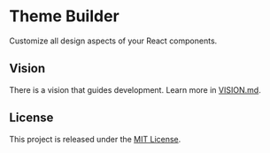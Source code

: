 # Theme Builder

Customize all design aspects of your React components.

## Vision

There is a vision that guides development. Learn more in [VISION.md](VISION.md).

## License

This project is released under the [MIT License](http://www.opensource.org/licenses/MIT).
